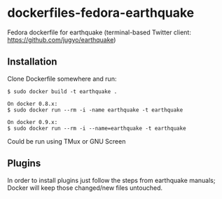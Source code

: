 dockerfiles-fedora-earthquake
========================

Fedora dockerfile for earthquake (terminal-based Twitter client:
https://github.com/jugyo/earthquake)

Installation
-----

Clone Dockerfile somewhere and run:

    $ sudo docker build -t earthquake .

    On docker 0.8.x:
    $ sudo docker run --rm -i -name earthquake -t earthquake
    
    On docker 0.9.x:
    $ sudo docker run --rm -i --name=earthquake -t earthquake

Could be run using TMux or GNU Screen

Plugins
-----

In order to install plugins just follow the steps from earthquake manuals;
Docker will keep those changed/new files untouched.
